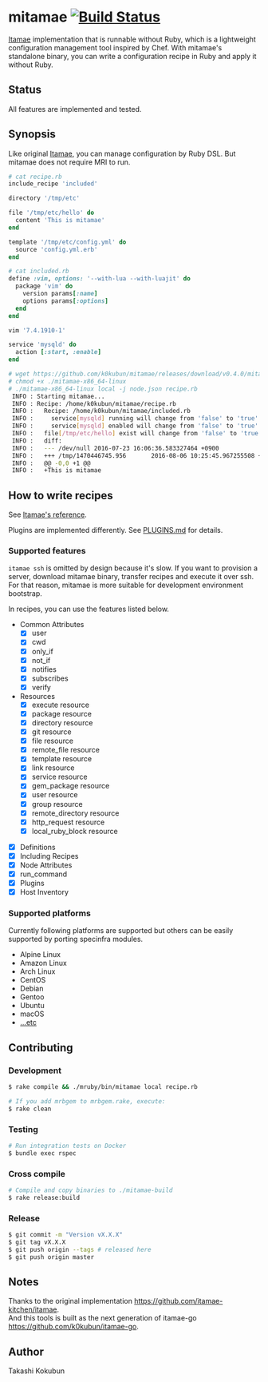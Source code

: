 # mitamae [![Build Status](https://travis-ci.org/itamae-kitchen/mitamae.svg?branch=master)](https://travis-ci.org/itamae-kitchen/mitamae)

[Itamae](https://github.com/itamae-kitchen/itamae) implementation that is runnable without Ruby, which is a lightweight configuration management tool inspired by Chef.
With mitamae's standalone binary, you can write a configuration recipe in Ruby and apply it without Ruby.

## Status

All features are implemented and tested.

## Synopsis

Like original [Itamae](https://github.com/itamae-kitchen/itamae), you can manage configuration by Ruby DSL. But mitamae does not require MRI to run.

```rb
# cat recipe.rb
include_recipe 'included'

directory '/tmp/etc'

file '/tmp/etc/hello' do
  content 'This is mitamae'
end

template '/tmp/etc/config.yml' do
  source 'config.yml.erb'
end
```

```rb
# cat included.rb
define :vim, options: '--with-lua --with-luajit' do
  package 'vim' do
    version params[:name]
    options params[:options]
  end
end

vim '7.4.1910-1'

service 'mysqld' do
  action [:start, :enable]
end
```

```bash
# wget https://github.com/k0kubun/mitamae/releases/download/v0.4.0/mitamae-x86_64-linux
# chmod +x ./mitamae-x86_64-linux
# ./mitamae-x86_64-linux local -j node.json recipe.rb
 INFO : Starting mitamae...
 INFO : Recipe: /home/k0kubun/mitamae/recipe.rb
 INFO :   Recipe: /home/k0kubun/mitamae/included.rb
 INFO :     service[mysqld] running will change from 'false' to 'true'
 INFO :     service[mysqld] enabled will change from 'false' to 'true'
 INFO :   file[/tmp/etc/hello] exist will change from 'false' to 'true'
 INFO :   diff:
 INFO :   --- /dev/null 2016-07-23 16:06:36.583327464 +0900
 INFO :   +++ /tmp/1470446745.956       2016-08-06 10:25:45.967255508 +0900
 INFO :   @@ -0,0 +1 @@
 INFO :   +This is mitamae
```

## How to write recipes

See [Itamae's reference](https://github.com/itamae-kitchen/itamae/wiki).

Plugins are implemented differently. See [PLUGINS.md](./PLUGINS.md) for details.

### Supported features

`itamae ssh` is omitted by design because it's slow.
If you want to provision a server, download mitamae binary, transfer recipes and execute it over ssh.
For that reason, mitamae is more suitable for development environment bootstrap.

In recipes, you can use the features listed below.

- Common Attributes
  - [x] user
  - [x] cwd
  - [x] only\_if
  - [x] not\_if
  - [x] notifies
  - [x] subscribes
  - [x] verify
- Resources
  - [x] execute resource
  - [x] package resource
  - [x] directory resource
  - [x] git resource
  - [x] file resource
  - [x] remote\_file resource
  - [x] template resource
  - [x] link resource
  - [x] service resource
  - [x] gem\_package resource
  - [x] user resource
  - [x] group resource
  - [x] remote\_directory resource
  - [x] http\_request resource
  - [x] local\_ruby\_block resource
- [x] Definitions
- [x] Including Recipes
- [x] Node Attributes
- [x] run\_command
- [x] Plugins
- [x] Host Inventory

### Supported platforms

Currently following platforms are supported but others can be easily supported by porting specinfra modules.

- Alpine Linux
- Amazon Linux
- Arch Linux
- CentOS
- Debian
- Gentoo
- Ubuntu
- macOS
- [...etc](https://github.com/k0kubun/mruby-specinfra/tree/master/mrblib/specinfra/command)

## Contributing
### Development

```bash
$ rake compile && ./mruby/bin/mitamae local recipe.rb

# If you add mrbgem to mrbgem.rake, execute:
$ rake clean
```

### Testing

```bash
# Run integration tests on Docker
$ bundle exec rspec
```

### Cross compile

```bash
# Compile and copy binaries to ./mitamae-build
$ rake release:build
```

### Release

```bash
$ git commit -m "Version vX.X.X"
$ git tag vX.X.X
$ git push origin --tags # released here
$ git push origin master
```

## Notes

Thanks to the original implementation https://github.com/itamae-kitchen/itamae.  
And this tools is built as the next generation of itamae-go https://github.com/k0kubun/itamae-go.

## Author

Takashi Kokubun
